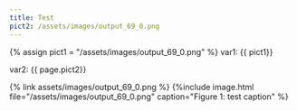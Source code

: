 ```yaml
---
title: Test
pict2: /assets/images/output_69_0.png
---
```

{% assign pict1 = "/assets/images/output_69_0.png" %}
var1: {{ pict1}}

var2: {{ page.pict2}}

{% link assets/images/output_69_0.png %}
{%include image.html file="/assets/images/output_69_0.png" caption="Figure 1: test caption" %}
